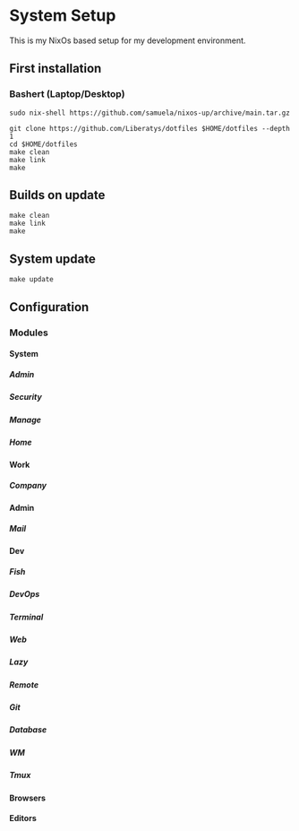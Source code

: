 # System Setup

This is my NixOs based setup for my development environment.

## First installation

### Bashert (Laptop/Desktop)

    sudo nix-shell https://github.com/samuela/nixos-up/archive/main.tar.gz

    git clone https://github.com/Liberatys/dotfiles $HOME/dotfiles --depth 1
    cd $HOME/dotfiles
    make clean
    make link
    make

## Builds on update

    make clean
    make link
    make

## System update

    make update

## Configuration

### Modules

#### System

##### Admin

##### Security

##### Manage

##### Home

#### Work

##### Company

#### Admin

##### Mail

#### Dev

##### Fish

##### DevOps

##### Terminal

##### Web

##### Lazy

##### Remote

##### Git

##### Database

##### WM

##### Tmux

#### Browsers

#### Editors
